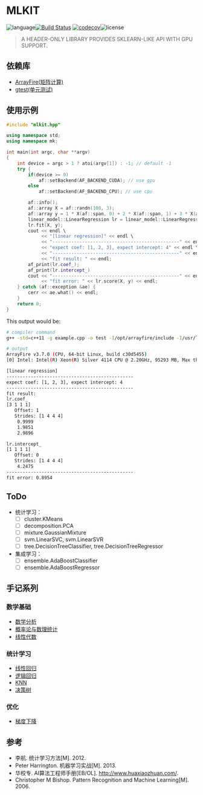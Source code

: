 # MLKIT

![language](https://img.shields.io/badge/language-cpp-orange.svg)[![Build Status](https://travis-ci.com/sangyx/mlkit.svg?branch=master)](https://travis-ci.com/sangyx/mlkit) [![codecov](https://codecov.io/gh/sangyx/mlkit/branch/master/graph/badge.svg)](https://codecov.io/gh/sangyx/mlkit)![license](https://img.shields.io/github/license/sangyx/mlkit)

> A HEADER-ONLY LIBRARY PROVIDES SKLEARN-LIKE API WITH GPU SUPPORT.

## 依赖库
* [ArrayFire(矩阵计算)](http://arrayfire.org/)
* [gtest(单元测试)](https://github.com/google/googletest)

## 使用示例
```cpp
#include "mlkit.hpp"

using namespace std;
using namespace mk;

int main(int argc, char **argv)
{
    int device = argc > 1 ? atoi(argv[1]) : -1; // default -1
    try {
        if(device >= 0)
            af::setBackend(AF_BACKEND_CUDA); // use gpu
        else
            af::setBackend(AF_BACKEND_CPU); // use cpu

        af::info();
        af::array X = af::randn(100, 3);
        af::array y = 1 * X(af::span, 0) + 2 * X(af::span, 1) + 3 * X(af::span, 2) + 4 + af::randu(100, 1) * 0.5;
        linear_model::LinearRegression lr = linear_model::LinearRegression(true);
        lr.fit(X, y);
        cout << endl \
             << "[linear regression]" << endl \
             << "-----------------------------------------------" << endl \
             << "expect coef: [1, 2, 3], expect intercept: 4" << endl \
             << "-----------------------------------------------" << endl \
             << "fit result: " << endl;
        af_print(lr.coef_);
        af_print(lr.intercept_)
        cout << "-----------------------------------------------" << endl \
             << "fit error: " << lr.score(X, y) << endl;
    } catch (af::exception &ae) {
        cerr << ae.what() << endl;
    }
    return 0;
}
```

This output would be:
```bash
# compiler command
g++ -std=c++11 -g example.cpp -o test -I/opt/arrayfire/include -I/usr/local/mlkit/include -laf -L/opt/arrayfire/lib

# output
ArrayFire v3.7.0 (CPU, 64-bit Linux, build c30d5455)
[0] Intel: Intel(R) Xeon(R) Silver 4114 CPU @ 2.20GHz, 95293 MB, Max threads(20) GNU Compiler Collection(GCC/G++) 7.4.0

[linear regression]
-----------------------------------------------
expect coef: [1, 2, 3], expect intercept: 4
-----------------------------------------------
fit result:
lr.coef_
[3 1 1 1]
   Offset: 1
   Strides: [1 4 4 4]
    0.9999
    1.9851
    2.9896

lr.intercept_
[1 1 1 1]
   Offset: 0
   Strides: [1 4 4 4]
    4.2475
-----------------------------------------------
fit error: 0.8954
```

## ToDo
* 统计学习：
    - [ ] cluster.KMeans
    - [ ] decomposition.PCA
    - [ ] mixture.GaussianMixture
    - [ ] svm.LinearSVC, svm.LinearSVR
    - [ ] tree.DecisionTreeClassifier, tree.DecisionTreeRegressor
* 集成学习：
    - [ ] ensemble.AdaBoostClassifier
    - [ ] ensemble.AdaBoostRegressor

## 手记系列

### 数学基础
* [数学分析](https://www.sangyx.cn/281)
* [概率论与数理统计](https://www.sangyx.cn/1155)
* [线性代数](https://www.sangyx.cn/1161)

### 统计学习
* [线性回归](https://www.sangyx.cn/304)
* [逻辑回归](https://www.sangyx.cn/331)
* [KNN](https://www.sangyx.cn/1193)
* [决策树](https://www.sangyx.cn/1195)

### 优化
* [梯度下降](https://www.sangyx.cn/261)

## 参考
* 李航. 统计学习方法[M]. 2012.
* Peter Harrington. 机器学习实战[M]. 2013.
* 华校专. AI算法工程师手册[EB/OL]. <http://www.huaxiaozhuan.com/>.
* Christopher M Bishop. Pattern Recognition and Machine Learning[M]. 2006.

